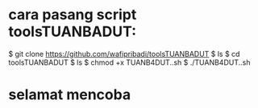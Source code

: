 # cara pasang script toolsTUANBADUT:
$ git clone https://github.com/wafipribadi/toolsTUANBADUT
$ ls
$ cd toolsTUANBADUT
$ ls
$ chmod +x TUANB4DUT..sh
$ ./TUANB4DUT..sh
# selamat mencoba
